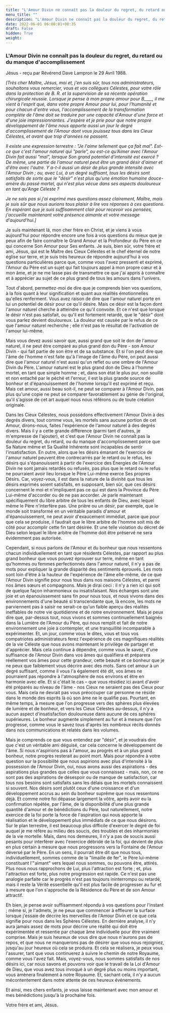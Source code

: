```yaml
---
title: "L'Amour Divin ne connaît pas la douleur du regret, du retard ou du manque d'accomplissement"
menu_title: ""
description: "L'Amour Divin ne connaît pas la douleur du regret, du retard ou du manque d'accomplissement"
date: 2022-06-01 06:00:01+00:35
draft: False
hidden: True
weight:
---
```

### L'Amour Divin ne connaît pas la douleur du regret, du retard ou du manque d'accomplissement

Jésus - reçu par Révérend Dave Lampron le 29 Avril 1988.

*[Très cher Maître, Jésus, moi et, j'en suis sûr, tous nos administrateurs, souhaitons vous remercier, vous et vos collègues Célestes, pour votre rôle dans la protection de B. R. et la supervision de sa récente opération chirurgicale réussie. Lorsque je pense à mon propre amour pour B____, il me vient à l'esprit que, dans votre propre Amour pour lui, pour l'humanité et pour chacun d'entre vous, l'accomplissement de la transformation complète de l'âme doit se traduire par une capacité d'Amour d'une force et d'une joie impressionnantes. J'espère et je prie pour que notre propre développement de l'âme nous apporte aussi un jour le degré d'accomplissement de l'Amour dont vous jouissez tous dans les Cieux Célestes, et avant que trop d'années ne passent.*

*Il existe une expression terrestre : "Je l'aime tellement que ça fait mal". Est-ce que c'est l'amour naturel qui "parle", ou est-ce qu’Aimer avec l'Amour Divin fait aussi "mal", lorsque Son grand potentiel d'intensité est exercé ? De même, une partie de l'amour naturel peut être un grand désir d'aimer et d'être avec l'autre. Y a-t-il aussi un désir de plus grande intensité avec l'Amour Divin ; ou, avec Lui, à un degré suffisant, tous les désirs sont satisfaits de sorte que le "désir" n'est plus qu'une émotion humaine douce-amère du passé mortel, qui n'est plus vécue dans ses aspects douloureux en tant qu'Ange Céleste ?*

*Je ne sais pas si j'ai exprimé mes questions assez clairement, Maître, mais je suis sûr que nous aurions tous plaisir à lire vos réponses à ces questions. En espérant que je suis suffisamment clair pour recevoir vos pensées, j'accueille maintenant votre présence aimante et votre message d'aujourd'hui.]*

Je suis maintenant là, mon cher frère en Christ, et je viens à vous aujourd'hui pour répondre encore une fois à vos questions du mieux que je peux afin de faire connaître le Grand Amour et la Profondeur du Père en ce qui concerne Son Amour pour Ses enfants. Je suis, bien sûr, votre frère et ami, Jésus, qui est le Maître des Cieux Célestes et le chef éternel de notre église sur terre, et je suis très heureux de répondre aujourd'hui à vos questions particulières parce que, comme vous l'avez pressenti et exprimé, l'Amour du Père est un sujet qui fait toujours appel à mon propre cœur et à mon âme, et je ne me lasse pas de transmettre ce que j'ai appris à connaître et à apprécier au sujet de ce plus grand de tous les amours dans l'univers.

Tout d'abord, permettez-moi de dire que je comprends bien vos questions, à la fois quant à leur signification et quant aux réalités émotionnelles qu'elles renferment. Vous avez raison de dire que l'amour naturel porte en lui un potentiel de désir pour ce qu'il désire. Mais ce désir est la façon dont l'amour naturel cherche à atteindre ce qu'il convoite. Et ce n'est que lorsque le désir n'est pas satisfait, ou qu'il est fortement retardé, que le "désir" dont vous parlez devient douloureux. La douleur est causée par le refus de ce que l'amour naturel recherche ; elle n'est pas le résultat de l'activation de l'amour lui-même.

Mais vous devez aussi savoir que, aussi grand que soit le don de l'amour naturel, il ne peut être comparé au plus grand don du Père - son Amour Divin - qui fait partie de son être et de sa substance. Et si l'on peut dire que l'âme de l'homme n'est faite qu'à l'image de l'âme du Père, on peut aussi dire que l'amour naturel n'est aussi qu'un reflet ou une ombre de l'Amour Divin du Père. L'amour naturel est le plus grand don de Dieu à l'homme mortel, en tant que simple homme ; et, dans son état le plus pur, non souillé et non entaché par le péché et l'erreur, il est la plus grande source de bonheur et d'épanouissement de l'homme lorsqu'il est exprimé et reçu. Mais cet amour, aussi beau soit-il, ne peut se comparer à l'Amour Divin, pas plus qu'une copie ne peut se comparer favorablement au génie de l'original, qu'il s'agisse de cet art auquel nous nous référons ou de toute création originale.

Dans les Cieux Célestes, nous possédons effectivement l'Amour Divin à des degrés divers, tout comme vous, les mortels sans aucune portion de cet Amour, dirons-nous, faites l'expérience de l'amour naturel à des degrés divers. Mais il y a cette grande différence (parmi tant d'autres, je m'empresse de l'ajouter), et c'est que l'Amour Divin ne connaît pas la douleur du regret, du retard, ou du manque d'accomplissement parce que Sa Nature même et Sa Qualité Inhérente sont incapables de sentir l'insatisfaction. En outre, alors que les désirs émanant de l'exercice de l'amour naturel peuvent être contrecarrés par le retard ou le refus, les désirs qui s'épanouissent à partir de l'exercice des Énergies de l'Amour Divin ne sont jamais retardés ou refusés, pas plus que le retard ou le refus ne pourraient avoir lieu lorsque le Père Lui-même exerce Ses propres Désirs. Car, voyez-vous, il est dans la nature de la divinité que tous les désirs exprimés soient satisfaits, en supposant, bien sûr, que ces désirs concernent le moi et n'impliquent pas ce qui est dans la Province du Père Lui-même d'accorder ou de ne pas accorder. Je parle maintenant spécifiquement du libre arbitre de tous les enfants de Dieu, avec lequel même le Père n'interfère pas. Une prière ou un désir, par exemple, que le monde soit transformé en un véritable paradis d'amour et d'épanouissement, ne peut avoir d'exaucement immédiat, parce que pour que cela se produise, il faudrait que le libre arbitre de l'homme soit mis de côté pour accomplir cette fin tant désirée. Et une telle violation du décret de Dieu selon lequel le libre arbitre de l'homme doit être préservé ne sera évidemment pas autorisée.

Cependant, si nous parlons de l'Amour et du bonheur que nous ressentons chacun individuellement en tant que résidents Célestes, par rapport au plus grand bonheur que vous pouvez éprouver sur terre, même en tant qu'hommes ou femmes perfectionnés dans l'amour naturel, il n'y a pas de mots pour expliquer la grande disparité des sentiments éprouvés. Les mots sont loin d'être à la hauteur de l'expérience de l'âme elle-même, de ce que l'Amour Divin signifie pour nous tous dans nos maisons Célestes, et parmi nos âmes sœurs et compagnons. Mais je dirai ceci : il n'y a rien ici qui soit de quelque façon inharmonieux ou insatisfaisant. Nos échanges sont une joie et un épanouissement sans fin pour nous tous, et nous vivons dans des environnements d'une beauté si transcendante que, là encore, les mots ne parviennent pas à saisir ne serait-ce qu'un faible aperçu des réalités ineffables de notre vie quotidienne et de notre environnement. Mais je peux dire que, par-dessus tout, nous vivons et sommes continuellement baignés dans la Lumière de l'Amour du Père, qui nous remplit et fait de notre environnement une joie à contempler, et une tranquillité incomparable à expérimenter. Et, un jour, comme vous le dites, vous et tous vos compatriotes administrateurs ferez l'expérience de ces magnifiques réalités de la vie Céleste que nous avons maintenant le privilège de partager et d'apprécier. Mais cela continue à dépendre, comme vous le savez, d'une suffisance de l'Amour Divin dans vos âmes qui qualifiera et préparera réellement vos âmes pour cette grandeur, cette beauté et ce bonheur que je ne peux que faiblement vous décrire avec des mots. Sans cet amour à un degré suffisant, comme il vous l'a également été dit, vos âmes ne pourraient pas répondre à l'atmosphère de nos environs et être en harmonie avec elle. Et si c'était le cas – que vous résidiez ici avant d'avoir été préparés au niveau de l'âme - nos Cieux ne seraient pas des Cieux pour vous. Mais cela ne devrait pas vous préoccuper car personne ne réside dans le monde des esprits là où son âme ne le qualifie pas. Pourtant, en même temps, à mesure que l'on progresse vers des sphères plus élevées de lumière et de bonheur, et vers les Cieux Célestes au-dessus, il n'y a aucun aspect d'insatisfaction douloureuse dans aucune de ces sphères supérieures. Le bonheur augmente simplement au fur et à mesure que l'on progresse, comme vous le savez tous d'après les nombreux récits donnés dans nos communications et relatés dans les volumes.

Mais je comprends ce que vous entendez par "désir", et je voudrais dire que c'est un véritable ami déguisé, car cela concerne le développement de l'âme. Si nous n'aspirions pas à l'amour, au progrès et à un plus grand bonheur, notre progrès resterait au point mort. Mais pour répondre à votre question sur la possibilité que nous aspirions avec plus d'intensité à la possession de l'Amour Divin, oui, nous avons aussi des aspirations - des aspirations plus grandes que celles que vous connaissez - mais, non, ce ne sont pas des aspirations de désespoir ou de manque de satisfaction, car tous nos besoins sont satisfaits sans les délais que les mortels connaissent si souvent. Nos désirs sont plutôt ceux d'une croissance et d'un développement accrus au sein du bonheur suprême que nous ressentons déjà. Et comme notre foi dépasse largement la vôtre, après avoir eu la confirmation répétée, par l'âme, de la disponibilité d'une plus grande quantité d'amour et de bénédictions du Père, tout naturellement, notre exercice de la foi porte la force de l'aspiration qui nous apporte la réalisation et le développement plus immédiats de ce que nous désirons. Sur le plan terrestre, il est beaucoup plus difficile d'exercer le degré de foi auquel je me réfère au milieu des soucis, des troubles et des inharmonies de la vie mortelle. Mais, dans nos demeures, il n'y a pas de soucis aussi pesants pour interférer avec l'exercice débridé de la foi, qui devient de plus en plus certain à mesure que nous progressons vers la Fontaine de l'Amour déversé par le Père. En un sens, il pourrait être dit que nous tous, individuellement, sommes comme de la "limaille de fer", le Père lui-même constituant l'"aimant" vers lequel nous sommes, ou pouvons être, attirés. Plus nous nous rapprochons de Lui, plus l'attraction est forte ; et, plus l'attraction est forte, plus notre progression est rapide. Ce n'est pas une analogie parfaite car le progrès n'est pas toujours ininterrompu ou retardé, mais il reste la Vérité essentielle qu'il est plus facile de progresser au fur et à mesure que l'on s'approche de la Résidence du Père et de son Amour attractif.

Eh bien, je pense avoir suffisamment répondu à vos questions pour l'instant ; même si, je l'admets, je ne peux que commencer à effleurer la surface lorsque j'essaie de décrire les merveilles de l'Amour Divin et ce que cela signifie pour nous dans les Sphères Célestes. En dernière analyse, il n'y aura jamais assez de mots pour décrire une réalité qui doit être expérimentée et ressentie par chaque âme individuelle pour être vraiment comprise. Mais je suis heureux de vous dire que nous n'aurons pas de repos, et que nous ne manquerons pas de désirer que vous nous rejoigniez, jusqu'au jour heureux où cela se produira. Et cela se réalisera, je peux vous l'assurer, tant que vous continuerez à suivre le chemin de notre Royaume, comme vous l'avez fait. Mais, voyez-vous, nous sommes satisfaits de nos désirs ici, car nous savons et pouvons voir que le travail de la Loi d'Amour de Dieu, que vous avez tous invoqué à un degré plus ou moins important, vous amènera finalement à notre Royaume. Et, sachant cela, il n'y a aucun mécontentement dans notre attente de ces heureux événements.

Et ainsi, mes chers enfants, je vous laisse maintenant avec mon amour et mes bénédictions jusqu'à la prochaine fois.

Votre frère et ami, Jésus.